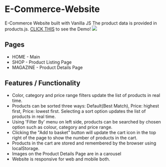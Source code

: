 # E-Commerce-Website
E-Commerce Website built with Vanilla JS
The product data is provided in products.js.
[CLICK THIS](https://daaahailey.github.io/E-Commerce-Website/) to see the Demo!
![](https://github.com/daaahailey/E-Commerce-Website/blob/main/img/ecom.gif)

## Pages 
* HOME - Main 
* SHOP - Product Listing Page 
* MAGAZINE - Product Details Page

## Features / Functionality
- Color, category and price range filters update the list of products in real time.
- Products can be sorted three ways: Default(Best Match), Price: highest first, Price: lowest first.
  Selecting a sort option updates the list of products in real time.
- Using 'Filter By' menu on left side, products can be searched by chosen option such as colour, category and price range.
- Clicking the "Add to basket" button will update the cart icon in the top right of the page to show the number of products in the cart.
- Products in the cart are stored and remembered by the browser using localStorage.
- Images on the Product Details Page are in a carousel
- Website is responsive for web and mobile both.

